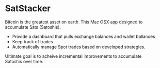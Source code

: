 # SatStacker

Bitcoin is the greatest asset on earth. This Mac OSX app designed to accumulate Sats (Satoshis).

- Provide a dashboard that pulls exchange balances and wallet ballances
- Keep track of trades
- Automatically manage Spot trades based on developed strategies.

Ultimate goal is to acheive incremental improvements to accumulate Satoshis over time. 
